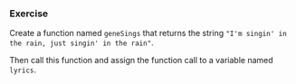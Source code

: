 <!--{ ids:[148], language:'JavaScript', type:'workshop', order: 4, name:'`return` statement', description:"Stop a function's execution" } -->
### Exercise

Create a function named `geneSings` that returns the string `"I'm singin' in the rain, just singin' in the rain"`.

Then call this function and assign the function call to a variable named `lyrics`.
